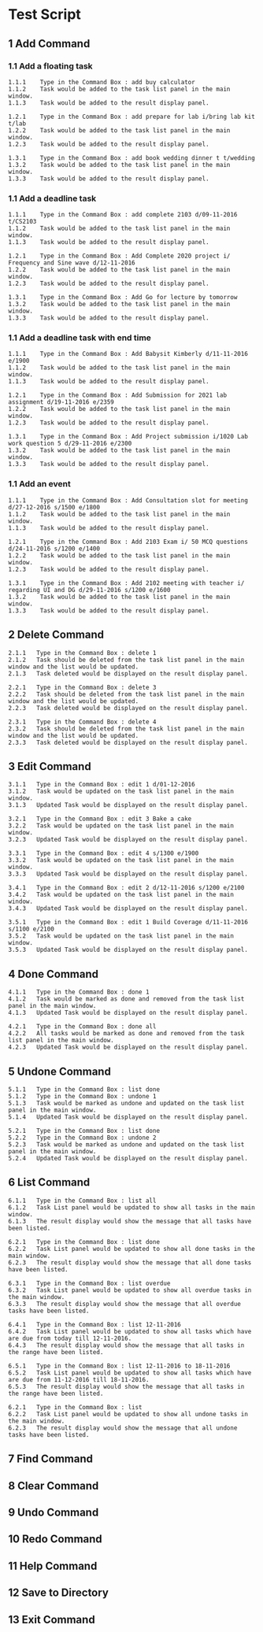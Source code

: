 <!--@@author A0143095H	-->

# Test Script 

## 1 Add Command <br>

### 1.1  Add a floating task <br>

    1.1.1    Type in the Command Box : add buy calculator 
    1.1.2    Task would be added to the task list panel in the main window.
    1.1.3    Task would be added to the result display panel.
    
    1.2.1    Type in the Command Box : add prepare for lab i/bring lab kit t/lab 
    1.2.2    Task would be added to the task list panel in the main window.
    1.2.3    Task would be added to the result display panel.
  
    1.3.1    Type in the Command Box : add book wedding dinner t t/wedding 
    1.3.2    Task would be added to the task list panel in the main window.
    1.3.3    Task would be added to the result display panel.


### 1.1  Add a deadline task <br>

    1.1.1    Type in the Command Box : add complete 2103 d/09-11-2016 t/CS2103
    1.1.2    Task would be added to the task list panel in the main window.
    1.1.3    Task would be added to the result display panel.
    
    1.2.1    Type in the Command Box : Add Complete 2020 project i/ Frequency and Sine wave d/12-11-2016
    1.2.2    Task would be added to the task list panel in the main window.
    1.2.3    Task would be added to the result display panel.
  
    1.3.1    Type in the Command Box : Add Go for lecture by tomorrow
    1.3.2    Task would be added to the task list panel in the main window.
    1.3.3    Task would be added to the result display panel.
    

### 1.1  Add a deadline task with end time <br>

    1.1.1    Type in the Command Box : Add Babysit Kimberly d/11-11-2016 e/1900
    1.1.2    Task would be added to the task list panel in the main window.
    1.1.3    Task would be added to the result display panel.
    
    1.2.1    Type in the Command Box : Add Submission for 2021 lab assignment d/19-11-2016 e/2359
    1.2.2    Task would be added to the task list panel in the main window.
    1.2.3    Task would be added to the result display panel.
  
    1.3.1    Type in the Command Box : Add Project submission i/1020 Lab work question 5 d/29-11-2016 e/2300
    1.3.2    Task would be added to the task list panel in the main window.
    1.3.3    Task would be added to the result display panel.


### 1.1  Add an event <br>

    1.1.1    Type in the Command Box : Add Consultation slot for meeting d/27-12-2016 s/1500 e/1800
    1.1.2    Task would be added to the task list panel in the main window.
    1.1.3    Task would be added to the result display panel.
    
    1.2.1    Type in the Command Box : Add 2103 Exam i/ 50 MCQ questions d/24-11-2016 s/1200 e/1400
    1.2.2    Task would be added to the task list panel in the main window.
    1.2.3    Task would be added to the result display panel.
  
    1.3.1    Type in the Command Box : Add 2102 meeting with teacher i/ regarding UI and DG d/29-11-2016 s/1200 e/1600
    1.3.2    Task would be added to the task list panel in the main window.
    1.3.3    Task would be added to the result display panel.


 
## 2 Delete Command <br>
 
    2.1.1   Type in the Command Box : delete 1
    2.1.2   Task should be deleted from the task list panel in the main window and the list would be updated.
    2.1.3   Task deleted would be displayed on the result display panel.
    
    2.2.1   Type in the Command Box : delete 3
    2.2.2   Task should be deleted from the task list panel in the main window and the list would be updated.
    2.2.3   Task deleted would be displayed on the result display panel.
    
    2.3.1   Type in the Command Box : delete 4
    2.3.2   Task should be deleted from the task list panel in the main window and the list would be updated.
    2.3.3   Task deleted would be displayed on the result display panel.
 
 
## 3 Edit Command <br>

    3.1.1   Type in the Command Box : edit 1 d/01-12-2016 
    3.1.2   Task would be updated on the task list panel in the main window. 
    3.1.3   Updated Task would be displayed on the result display panel.
    
    3.2.1   Type in the Command Box : edit 3 Bake a cake 
    3.2.2   Task would be updated on the task list panel in the main window. 
    3.2.3   Updated Task would be displayed on the result display panel.
    
    3.3.1   Type in the Command Box : edit 4 s/1300 e/1900 
    3.3.2   Task would be updated on the task list panel in the main window. 
    3.3.3   Updated Task would be displayed on the result display panel.
    
    3.4.1   Type in the Command Box : edit 2 d/12-11-2016 s/1200 e/2100
    3.4.2   Task would be updated on the task list panel in the main window. 
    3.4.3   Updated Task would be displayed on the result display panel.
    
    3.5.1   Type in the Command Box : edit 1 Build Coverage d/11-11-2016 s/1100 e/2100 
    3.5.2   Task would be updated on the task list panel in the main window. 
    3.5.3   Updated Task would be displayed on the result display panel.
   

## 4 Done Command <br>

    4.1.1   Type in the Command Box : done 1
    4.1.2   Task would be marked as done and removed from the task list panel in the main window. 
    4.1.3   Updated Task would be displayed on the result display panel.

    4.2.1   Type in the Command Box : done all 
    4.2.2   All tasks would be marked as done and removed from the task list panel in the main window. 
    4.2.3   Updated Task would be displayed on the result display panel.


## 5 Undone Command <br>

    5.1.1   Type in the Command Box : list done 
    5.1.2   Type in the Command Box : undone 1
    5.1.3   Task would be marked as undone and updated on the task list panel in the main window. 
    5.1.4   Updated Task would be displayed on the result display panel.

    5.2.1   Type in the Command Box : list done 
    5.2.2   Type in the Command Box : undone 2
    5.2.3   Task would be marked as undone and updated on the task list panel in the main window. 
    5.2.4   Updated Task would be displayed on the result display panel.


## 6 List Command <br>

    6.1.1   Type in the Command Box : list all
    6.1.2   Task List panel would be updated to show all tasks in the main window. 
    6.1.3   The result display would show the message that all tasks have been listed. 

    6.2.1   Type in the Command Box : list done 
    6.2.2   Task List panel would be updated to show all done tasks in the main window. 
    6.2.3   The result display would show the message that all done tasks have been listed. 
    
    6.3.1   Type in the Command Box : list overdue
    6.3.2   Task List panel would be updated to show all overdue tasks in the main window. 
    6.3.3   The result display would show the message that all overdue tasks have been listed. 
    
    6.4.1   Type in the Command Box : list 12-11-2016
    6.4.2   Task List panel would be updated to show all tasks which have are due from today till 12-11-2016. 
    6.4.3   The result display would show the message that all tasks in the range have been listed. 

    6.5.1   Type in the Command Box : list 12-11-2016 to 18-11-2016
    6.5.2   Task List panel would be updated to show all tasks which have are due from 11-12-2016 till 18-11-2016. 
    6.5.3   The result display would show the message that all tasks in the range have been listed. 
    
    6.2.1   Type in the Command Box : list
    6.2.2   Task List panel would be updated to show all undone tasks in the main window.  
    6.2.3   The result display would show the message that all undone tasks have been listed. 


## 7 Find Command <br>



## 8 Clear Command <br>
## 9 Undo Command <br>
## 10 Redo Command <br>
## 11 Help Command <br>
## 12 Save to Directory <br>
## 13 Exit Command <br>
 
 
